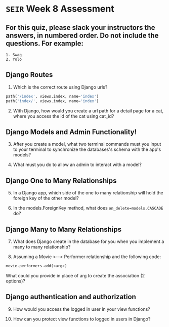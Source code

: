 # `SEIR` Week 8 Assessment
## For this quiz, please slack your instructors the answers, in numbered order. Do not include the questions. For example:
    1. Swag
    2. Yolo
## Django Routes
1. Which is the correct route using Django urls?
``` python
path('/index', views.index, name='index')
path('index/', views.index, name='index')
```

2. With Django, how would you create a url path for a detail page for a cat, where you access the id of the cat using cat_id?


## Django Models and Admin Functionality!
3. After you create a model, what two terminal commands must you input to your terminal to synchronize the databases's schema with the app's models?

4. What must you do to allow an admin to interact with a model?

## Django One to Many Relationships 
5. In a Django app, which side of the one to many relationship will hold the foreign key of the other model?

6. In the models.ForeignKey method, what does ```on_delete=models.CASCADE``` do?

## Django Many to Many Relationships
7. What does Django create in the database for you when you implement a many to many relationship?

8. Assuming a Movie >--< Performer relationship and the following code:
```python
movie.performers.add(<arg>)
```
What could you provide in place of arg to create the association (2 options)?

## Django authentication and authorization
9. How would you access the logged in user in your view functions?

10. How can you protect view functions to logged in users in Django?
